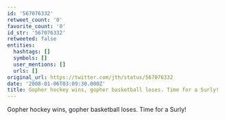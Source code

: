 ```yaml
---
id: '567076332'
retweet_count: '0'
favorite_count: '0'
id_str: '567076332'
retweeted: false
entities:
  hashtags: []
  symbols: []
  user_mentions: []
  urls: []
original_url: https://twitter.com/jth/status/567076332
date: '2008-01-06T03:09:30.000Z'
title: Gopher hockey wins, gopher basketball loses. Time for a Surly!
---
```


Gopher hockey wins, gopher basketball loses. Time for a Surly!